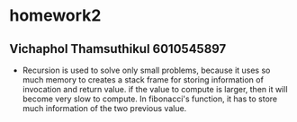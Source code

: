 # homework2
## Vichaphol Thamsuthikul 6010545897

- Recursion is used to solve only small problems, because it uses so much memory to creates a stack frame for storing information of invocation and return value. if the value to compute is larger, then it will become very slow to compute. In fibonacci's function, it has to store much information of the two previous value.
